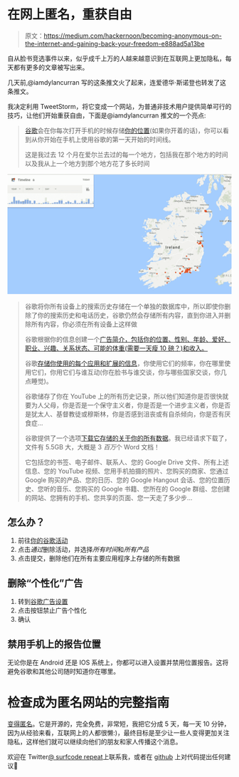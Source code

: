 # 在网上匿名，重获自由

> 原文：<https://medium.com/hackernoon/becoming-anonymous-on-the-internet-and-gaining-back-your-freedom-e888ad5a13be>

自从脸书竞选事件以来，似乎成千上万的人越来越意识到在互联网上更加隐私，每天都有更多的文章被写出来。

几天前,@iamdylancurran 写的这条推文火了起来，连爱德华·斯诺登也转发了这条推文。

我决定利用 TweetStorm，将它变成一个网站，为普通非技术用户提供简单可行的技巧，让他们开始重获自由，下面是@iamdylancurran 推文的一个亮点:

> [谷歌](https://hackernoon.com/tagged/google)会在你每次打开手机的时候存储[你的位置](https://www.google.com/maps/timeline?pb)(如果你开着的话)，你可以看到从你开始在手机上使用谷歌的第一天开始的时间线。
> 
> 这是我过去 12 个月在爱尔兰去过的每一个地方，包括我在那个地方的时间以及我从上一个地方到那个地方花了多长时间

![](img/93fccae3665c74e1e71d6c85a1cffe74.png)

> 谷歌将你所有设备上的搜索历史存储在一个单独的数据库中，所以即使你删除了你的搜索历史和电话历史，谷歌仍然会存储所有内容，直到你进入并删除所有内容，你必须在所有设备上这样做
> 
> 谷歌根据你的信息创建一个[广告简介，包括你的位置、性别、年龄、爱好、职业、兴趣、关系状态、可能的体重(需要一天瘦 10 磅？)和收入。](https://adssettings.google.com/authenticated)
> 
> 谷歌[存储你使用的每个应用和扩展的信息](https://myaccount.google.com/permissions)，你使用它们的频率，你在哪里使用它们，你用它们与谁互动(你在脸书与谁交谈，你与哪些国家交谈，你几点睡觉)。
> 
> 谷歌储存了你在 YouTube 上的所有历史记录，所以他们知道你是否很快就要为人父母，你是否是一个保守主义者，你是否是一个进步主义者，你是否是犹太人、基督教徒或穆斯林，你是否感到沮丧或有自杀倾向，你是否有厌食症…
> 
> 谷歌提供了一个选项[下载它存储的关于你的所有数据](https://www.google.com/takeout)。我已经请求下载了，文件有 5.5GB 大，大概是 3 *百万*个 Word 文档！
> 
> 它包括您的书签、电子邮件、联系人、您的 Google Drive 文件、所有上述信息、您的 YouTube 视频、您用手机拍摄的照片、您购买的商家、您通过 Google 购买的产品、您的日历、您的 Google Hangout 会话、您的位置历史、您听的音乐、您购买的 Google 书籍、您所在的 Google 群组、您创建的网站、您拥有的手机、您共享的页面、您一天走了多少步…

## 怎么办？

1.  前往[你的谷歌活动](https://myactivity.google.com/myactivity)
2.  点击*通过*删除活动，并选择*所有时间*和*所有产品*
3.  点击提交，删除他们在所有主要应用程序上存储的所有数据

## 删除“个性化”广告

1.  转到[谷歌广告设置](https://adssettings.google.com/authenticated)
2.  点击按钮禁止广告个性化
3.  确认

## 禁用手机上的报告位置

无论你是在 Android 还是 IOS 系统上，你都可以进入设置并禁用位置报告。这将避免谷歌和其他公司随时知道你在哪里。

# 检查成为匿名网站的完整指南

[变得匿名](https://becominganonymous.com)。它是开源的，完全免费，非常短，我把它分成 5 天，每一天 10 分钟，因为从经验来看，互联网上的人都很懒:)，最终目标是至少让一些人变得更加关注隐私，这样他们就可以继续向他们的朋友和家人传播这个消息。

欢迎在 Twitter[@ surfcode repeat](https://twitter.com/surfcoderepeat)上联系我，或者在 [github](https://github.com/surfer77/becominganonymous.com) 上对代码提出任何建议🙂